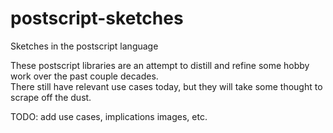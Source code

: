 # postscript-sketches
Sketches in the postscript language

These postscript libraries are an attempt to distill and refine some hobby work over the past couple decades.  
There still have relevant use cases today, but they will take some thought to scrape off the dust.

TODO:  add use cases, implications images, etc.
